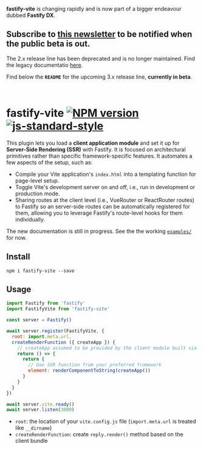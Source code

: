 **fastify-vite** is changing rapidly and is now part of a bigger endeavour dubbed **Fastify DX**. 

## Subscribe to [this newsletter](https://www.getrevue.co/profile/fastify-dx) to be notified when the public beta is out.

The 2.x release line has been deprecated and is no longer maintained. Find the legacy documentatio [here](https://github.com/fastify/fastify-vite/releases/tag/v2.3.1).

Find below the **`README`** for the upcoming 3.x release line, **currently in beta**.

<br>

# fastify-vite [![NPM version](https://img.shields.io/npm/v/fastify-vite.svg?style=flat)](https://www.npmjs.com/package/fastify-vite) [![js-standard-style](https://img.shields.io/badge/code%20style-standard-brightgreen.svg?style=flat)](https://standardjs.com/)

This plugin lets you load a **client application module** and set it up for **Server-Side Rendering (SSR)** with Fastify. It is focused on architectural primitives rather than specific framework-specific features. It automates a few aspects of the setup, such as:

- Compile your Vite application's `index.html` into a templating function for page-level setup.
- Toggle Vite's development server on and off, i.e., run in development or production mode.
- Sharing routes at the client level (i.e., VueRouter or ReactRouter routes) to Fastify so an server-side routes can be automatically registered for them, allowing you to leverage Fastify's route-level hooks for them individually.

The new documentation is still in progress. See the the working [`examples/`](https://github.com/fastify/fastify-vite/tree/dev/examples) for now.

## Install

```
npm i fastify-vite --save
```

## Usage

```js
import Fastify from 'fastify'
import FastifyVite from 'fastify-vite'

const server = Fastify()

await server.register(FastifyVite, {
  root: import.meta.url, 
  createRenderFunction ({ createApp }) {
    // createApp assumed to be provided by the client module built via Vite
    return () => {
      return {
        // Use SSR function from your preferred framework
        element: renderComponentToString(createApp())
      }
    }
  }
})

await server.vite.ready()
await server.listen(3000)

```

- `root`: the location of your `vite.config.js` file (`import.meta.url` is treated like `__dirname`)
- `createRenderFunction`: create `reply.render()` method based on the client bundle

